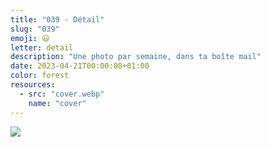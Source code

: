 ```yaml
---
title: "039 - Détail"
slug: "039"
emoji: 😃
letter: detail
description: "Une photo par semaine, dans ta boîte mail"
date: 2023-04-21T00:00:00+01:00
color: forest
resources:
  - src: "cover.webp"
    name: "cover"
---
```

![](cover)
